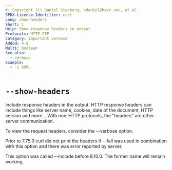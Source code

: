 ```yaml
---
c: Copyright (C) Daniel Stenberg, <daniel@haxx.se>, et al.
SPDX-License-Identifier: curl
Long: show-headers
Short: i
Help: Show response headers in output
Protocols: HTTP FTP
Category: important verbose
Added: 4.8
Multi: boolean
See-also:
  - verbose
Example:
  - -i $URL
---
```


# `--show-headers`

Include response headers in the output. HTTP response headers can include
things like server name, cookies, date of the document, HTTP version and
more... With non-HTTP protocols, the "headers" are other server communication.

To view the request headers, consider the --verbose option.

Prior to 7.75.0 curl did not print the headers if --fail was used in
combination with this option and there was error reported by server.

This option was called --include before 8.10.0. The former name will remain
working.
